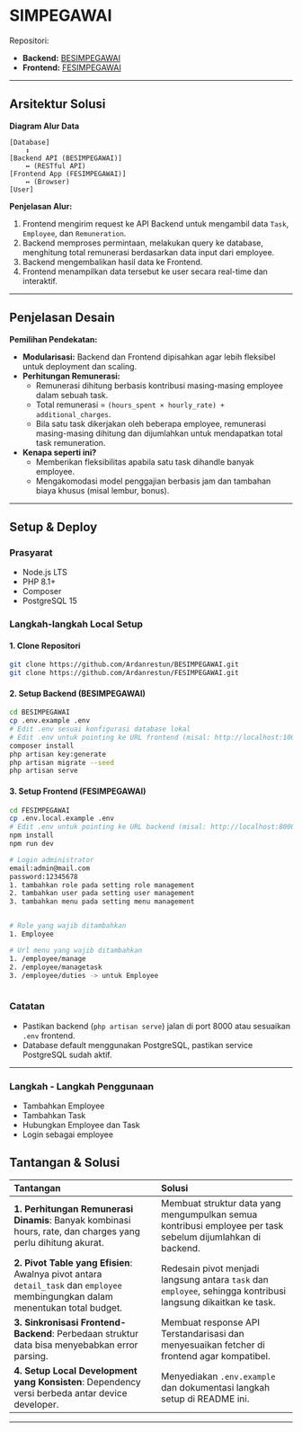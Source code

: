 
# SIMPEGAWAI

Repositori:
- **Backend:** [BESIMPEGAWAI](https://github.com/Ardanrestun/BESIMPEGAWAI)
- **Frontend:** [FESIMPEGAWAI](https://github.com/Ardanrestun/FESIMPEGAWAI)

---

## Arsitektur Solusi

**Diagram Alur Data**

```
[Database] 
    ↕ 
[Backend API (BESIMPEGAWAI)] 
    ↔ (RESTful API)
[Frontend App (FESIMPEGAWAI)]
    ↔ (Browser)
[User]
```

**Penjelasan Alur:**
1. Frontend mengirim request ke API Backend untuk mengambil data `Task`, `Employee`, dan `Remuneration`.
2. Backend memproses permintaan, melakukan query ke database, menghitung total remunerasi berdasarkan data input dari employee.
3. Backend mengembalikan hasil data ke Frontend.
4. Frontend menampilkan data tersebut ke user secara real-time dan interaktif.

---

## Penjelasan Desain

**Pemilihan Pendekatan:**
- **Modularisasi:** Backend dan Frontend dipisahkan agar lebih fleksibel untuk deployment dan scaling.
- **Perhitungan Remunerasi:** 
  - Remunerasi dihitung berbasis kontribusi masing-masing employee dalam sebuah task.
  - Total remunerasi = `(hours_spent × hourly_rate) + additional_charges`.
  - Bila satu task dikerjakan oleh beberapa employee, remunerasi masing-masing dihitung dan dijumlahkan untuk mendapatkan total task remuneration.
- **Kenapa seperti ini?**
  - Memberikan fleksibilitas apabila satu task dihandle banyak employee.
  - Mengakomodasi model penggajian berbasis jam dan tambahan biaya khusus (misal lembur, bonus).

---

## Setup & Deploy

### Prasyarat
- Node.js LTS
- PHP 8.1+
- Composer
- PostgreSQL 15

### Langkah-langkah Local Setup

#### 1. Clone Repositori
```bash
git clone https://github.com/Ardanrestun/BESIMPEGAWAI.git
git clone https://github.com/Ardanrestun/FESIMPEGAWAI.git
```

#### 2. Setup Backend (BESIMPEGAWAI)
```bash
cd BESIMPEGAWAI
cp .env.example .env
# Edit .env sesuai konfigurasi database lokal
# Edit .env untuk pointing ke URL frontend (misal: http://localhost:1000)
composer install
php artisan key:generate
php artisan migrate --seed
php artisan serve
```

#### 3. Setup Frontend (FESIMPEGAWAI)
```bash
cd FESIMPEGAWAI
cp .env.local.example .env
# Edit .env untuk pointing ke URL backend (misal: http://localhost:8000)
npm install
npm run dev

# Login administrator
email:admin@mail.com
password:12345678
1. tambahkan role pada setting role management
2. tambahkan user pada setting user management
3. tambahkan menu pada setting menu management


# Role yang wajib ditambahkan
1. Employee

# Url menu yang wajib ditambahkan
1. /employee/manage
2. /employee/managetask 
3. /employee/duties -> untuk Employee



```

### Catatan
- Pastikan backend (`php artisan serve`) jalan di port 8000 atau sesuaikan `.env` frontend.
- Database default menggunakan PostgreSQL, pastikan service PostgreSQL sudah aktif.

---

### Langkah - Langkah Penggunaan
- Tambahkan Employee
- Tambahkan Task
- Hubungkan Employee dan Task 
- Login sebagai employee 

## Tantangan & Solusi

| Tantangan | Solusi |
|:---|:---|
| **1. Perhitungan Remunerasi Dinamis**: Banyak kombinasi hours, rate, dan charges yang perlu dihitung akurat. | Membuat struktur data yang mengumpulkan semua kontribusi employee per task sebelum dijumlahkan di backend. |
| **2. Pivot Table yang Efisien**: Awalnya pivot antara `detail_task` dan `employee` membingungkan dalam menentukan total budget. | Redesain pivot menjadi langsung antara `task` dan `employee`, sehingga kontribusi langsung dikaitkan ke task. |
| **3. Sinkronisasi Frontend-Backend**: Perbedaan struktur data bisa menyebabkan error parsing. | Membuat response API Terstandarisasi dan menyesuaikan fetcher di frontend agar kompatibel. |
| **4. Setup Local Development yang Konsisten**: Dependency versi berbeda antar device developer. | Menyediakan `.env.example` dan dokumentasi langkah setup di README ini. |

---
